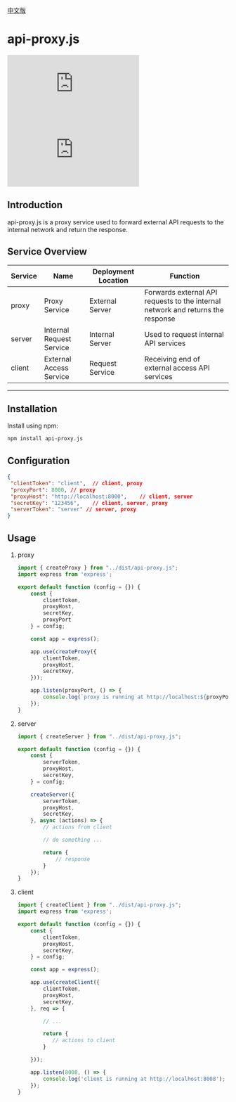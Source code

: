 [中文版](./README_zh.md)

# api-proxy.js

![npm](https://img.shields.io/npm/v/api-proxy.js)
![license](https://img.shields.io/npm/l/api-proxy.js)
<!-- ![downloads](https://img.shields.io/npm/dt/api-proxy.js) -->

## Introduction

api-proxy.js is a proxy service used to forward external API requests to the internal network and return the response.

## Service Overview

| Service | Name          | Deployment Location | Function                                           |
| ------- | ------------- | ------------------- | -------------------------------------------------- |
| proxy   | Proxy Service | External Server     | Forwards external API requests to the internal network and returns the response |
| server  | Internal Request Service | Internal Server | Used to request internal API services              |
| client  | External Access Service | Request Service   | Receiving end of external access API services      |

---

## Installation

Install using npm:

```bash
npm install api-proxy.js
```

## Configuration

```json
{
 "clientToken": "client",  // client, proxy
 "proxyPort": 8000, // proxy
 "proxyHost": "http://localhost:8000",    // client, server
 "secretKey": "123456",    // client, server, proxy
 "serverToken": "server" // server, proxy
}
```

## Usage

1. proxy

   ```js
   import { createProxy } from "../dist/api-proxy.js";
   import express from 'express';

   export default function (config = {}) {
       const {
           clientToken,
           proxyHost,
           secretKey,
           proxyPort
       } = config;

       const app = express();

       app.use(createProxy({
           clientToken,
           proxyHost,
           secretKey,
       }));

       app.listen(proxyPort, () => {
           console.log(`proxy is running at http://localhost:${proxyPort}`);
       });
   }
   ```
2. server

   ```js
   import { createServer } from "../dist/api-proxy.js";

   export default function (config = {}) {
       const {
           serverToken,
           proxyHost,
           secretKey,
       } = config;

       createServer({
           serverToken,
           proxyHost,
           secretKey,
       }, async (actions) => {
           // actions from client

           // do something ...

           return {
               // response
           }
       });
   }
   ```
3. client

   ```js
   import { createClient } from "../dist/api-proxy.js";
   import express from 'express';

   export default function (config = {}) {
       const {
           clientToken,
           proxyHost,
           secretKey,
       } = config;

       const app = express();

       app.use(createClient({
           clientToken,
           proxyHost,
           secretKey,
       }, req => {

           // ...

           return {
              // actions to client
           }

       }));

       app.listen(8008, () => {
           console.log('client is running at http://localhost:8008');
       });
   }
   ```
````
